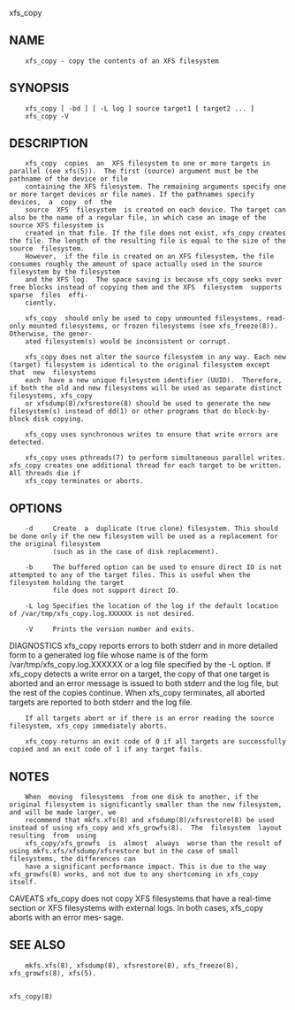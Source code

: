   xfs_copy
 
## NAME
        xfs_copy - copy the contents of an XFS filesystem
 
## SYNOPSIS
        xfs_copy [ -bd ] [ -L log ] source target1 [ target2 ... ]
        xfs_copy -V
 
## DESCRIPTION
        xfs_copy  copies  an  XFS filesystem to one or more targets in parallel (see xfs(5)).  The first (source) argument must be the pathname of the device or file
        containing the XFS filesystem. The remaining arguments specify one or more target devices or file names. If the pathnames specify  devices,  a  copy  of  the
        source  XFS  filesystem  is created on each device. The target can also be the name of a regular file, in which case an image of the source XFS filesystem is
        created in that file. If the file does not exist, xfs_copy creates the file. The length of the resulting file is equal to the size of the source  filesystem.
        However,  if the file is created on an XFS filesystem, the file consumes roughly the amount of space actually used in the source filesystem by the filesystem
        and the XFS log.  The space saving is because xfs_copy seeks over free blocks instead of copying them and the XFS  filesystem  supports  sparse  files  effi‐
        ciently.
 
        xfs_copy  should only be used to copy unmounted filesystems, read-only mounted filesystems, or frozen filesystems (see xfs_freeze(8)).  Otherwise, the gener‐
        ated filesystem(s) would be inconsistent or corrupt.
 
        xfs_copy does not alter the source filesystem in any way. Each new (target) filesystem is identical to the original filesystem except  that  new  filesystems
        each  have a new unique filesystem identifier (UUID).  Therefore, if both the old and new filesystems will be used as separate distinct filesystems, xfs_copy
        or xfsdump(8)/xfsrestore(8) should be used to generate the new filesystem(s) instead of dd(1) or other programs that do block-by-block disk copying.
 
        xfs_copy uses synchronous writes to ensure that write errors are detected.
 
        xfs_copy uses pthreads(7) to perform simultaneous parallel writes.  xfs_copy creates one additional thread for each target to be written.  All threads die if
        xfs_copy terminates or aborts.
 
## OPTIONS
        -d     Create  a  duplicate (true clone) filesystem. This should be done only if the new filesystem will be used as a replacement for the original filesystem
               (such as in the case of disk replacement).
 
        -b     The buffered option can be used to ensure direct IO is not attempted to any of the target files. This is useful when the filesystem holding the target
               file does not support direct IO.
 
        -L log Specifies the location of the log if the default location of /var/tmp/xfs_copy.log.XXXXXX is not desired.
 
        -V     Prints the version number and exits.
 
 DIAGNOSTICS
        xfs_copy reports errors to both stderr and in more detailed form to a generated log file whose name is of the form /var/tmp/xfs_copy.log.XXXXXX or a log file
        specified by the -L option. If xfs_copy detects a write error on a target, the copy of that one target is aborted and an error  message  is  issued  to  both
        stderr and the log file, but the rest of the copies continue. When xfs_copy terminates, all aborted targets are reported to both stderr and the log file.
 
        If all targets abort or if there is an error reading the source filesystem, xfs_copy immediately aborts.
 
        xfs_copy returns an exit code of 0 if all targets are successfully copied and an exit code of 1 if any target fails.
 
## NOTES
        When  moving  filesystems  from one disk to another, if the original filesystem is significantly smaller than the new filesystem, and will be made larger, we
        recommend that mkfs.xfs(8) and xfsdump(8)/xfsrestore(8) be used instead of using xfs_copy and xfs_growfs(8).  The  filesystem  layout  resulting  from  using
        xfs_copy/xfs_growfs  is  almost  always  worse than the result of using mkfs.xfs/xfsdump/xfsrestore but in the case of small filesystems, the differences can
        have a significant performance impact. This is due to the way xfs_growfs(8) works, and not due to any shortcoming in xfs_copy itself.
 
 CAVEATS
        xfs_copy does not copy XFS filesystems that have a real-time section or XFS filesystems with external logs. In both cases, xfs_copy aborts with an error mes‐
        sage.
 
## SEE ALSO
        mkfs.xfs(8), xfsdump(8), xfsrestore(8), xfs_freeze(8), xfs_growfs(8), xfs(5).
 
                                                                                                                                                          xfs_copy(8)
